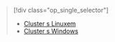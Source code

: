 > [!div class="op_single_selector"]
> * [Cluster s Linuxem](../articles/hdinsight/hdinsight-use-oozie-linux-mac.md)
> * [Cluster s Windows](../articles/hdinsight/hdinsight-use-oozie.md)
> 
> 

